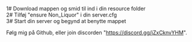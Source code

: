 1# Download mappen og smid til ind i din resource folder                                                                                                                           
2# Tilføj "ensure Non_Liquor" i din server.cfg                                                                                                                                     
3# Start din server og begynd at benytte mappet                                                                                                                                     
                                                                                                                                                                                   
Følg mig på Github, eller join discorden "https://discord.gg/jZxCknvYHM".

